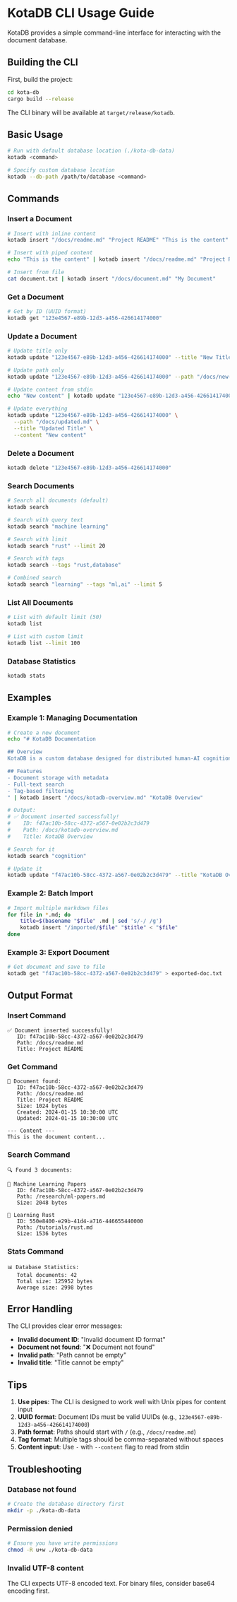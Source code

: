 # KotaDB CLI Usage Guide

KotaDB provides a simple command-line interface for interacting with the document database.

## Building the CLI

First, build the project:

```bash
cd kota-db
cargo build --release
```

The CLI binary will be available at `target/release/kotadb`.

## Basic Usage

```bash
# Run with default database location (./kota-db-data)
kotadb <command>

# Specify custom database location
kotadb --db-path /path/to/database <command>
```

## Commands

### Insert a Document

```bash
# Insert with inline content
kotadb insert "/docs/readme.md" "Project README" "This is the content"

# Insert with piped content
echo "This is the content" | kotadb insert "/docs/readme.md" "Project README"

# Insert from file
cat document.txt | kotadb insert "/docs/document.md" "My Document"
```

### Get a Document

```bash
# Get by ID (UUID format)
kotadb get "123e4567-e89b-12d3-a456-426614174000"
```

### Update a Document

```bash
# Update title only
kotadb update "123e4567-e89b-12d3-a456-426614174000" --title "New Title"

# Update path only
kotadb update "123e4567-e89b-12d3-a456-426614174000" --path "/docs/new-path.md"

# Update content from stdin
echo "New content" | kotadb update "123e4567-e89b-12d3-a456-426614174000" --content -

# Update everything
kotadb update "123e4567-e89b-12d3-a456-426614174000" \
  --path "/docs/updated.md" \
  --title "Updated Title" \
  --content "New content"
```

### Delete a Document

```bash
kotadb delete "123e4567-e89b-12d3-a456-426614174000"
```

### Search Documents

```bash
# Search all documents (default)
kotadb search

# Search with query text
kotadb search "machine learning"

# Search with limit
kotadb search "rust" --limit 20

# Search with tags
kotadb search --tags "rust,database"

# Combined search
kotadb search "learning" --tags "ml,ai" --limit 5
```

### List All Documents

```bash
# List with default limit (50)
kotadb list

# List with custom limit
kotadb list --limit 100
```

### Database Statistics

```bash
kotadb stats
```

## Examples

### Example 1: Managing Documentation

```bash
# Create a new document
echo "# KotaDB Documentation

## Overview
KotaDB is a custom database designed for distributed human-AI cognition.

## Features
- Document storage with metadata
- Full-text search
- Tag-based filtering
" | kotadb insert "/docs/kotadb-overview.md" "KotaDB Overview"

# Output:
# ✅ Document inserted successfully!
#    ID: f47ac10b-58cc-4372-a567-0e02b2c3d479
#    Path: /docs/kotadb-overview.md
#    Title: KotaDB Overview

# Search for it
kotadb search "cognition"

# Update it
kotadb update "f47ac10b-58cc-4372-a567-0e02b2c3d479" --title "KotaDB Overview - Updated"
```

### Example 2: Batch Import

```bash
# Import multiple markdown files
for file in *.md; do
    title=$(basename "$file" .md | sed 's/-/ /g')
    kotadb insert "/imported/$file" "$title" < "$file"
done
```

### Example 3: Export Document

```bash
# Get document and save to file
kotadb get "f47ac10b-58cc-4372-a567-0e02b2c3d479" > exported-doc.txt
```

## Output Format

### Insert Command
```
✅ Document inserted successfully!
   ID: f47ac10b-58cc-4372-a567-0e02b2c3d479
   Path: /docs/readme.md
   Title: Project README
```

### Get Command
```
📄 Document found:
   ID: f47ac10b-58cc-4372-a567-0e02b2c3d479
   Path: /docs/readme.md
   Title: Project README
   Size: 1024 bytes
   Created: 2024-01-15 10:30:00 UTC
   Updated: 2024-01-15 10:30:00 UTC

--- Content ---
This is the document content...
```

### Search Command
```
🔍 Found 3 documents:

📄 Machine Learning Papers
   ID: f47ac10b-58cc-4372-a567-0e02b2c3d479
   Path: /research/ml-papers.md
   Size: 2048 bytes

📄 Learning Rust
   ID: 550e8400-e29b-41d4-a716-446655440000
   Path: /tutorials/rust.md
   Size: 1536 bytes
```

### Stats Command
```
📊 Database Statistics:
   Total documents: 42
   Total size: 125952 bytes
   Average size: 2998 bytes
```

## Error Handling

The CLI provides clear error messages:

- **Invalid document ID**: "Invalid document ID format"
- **Document not found**: "❌ Document not found"
- **Invalid path**: "Path cannot be empty"
- **Invalid title**: "Title cannot be empty"

## Tips

1. **Use pipes**: The CLI is designed to work well with Unix pipes for content input
2. **UUID format**: Document IDs must be valid UUIDs (e.g., `123e4567-e89b-12d3-a456-426614174000`)
3. **Path format**: Paths should start with `/` (e.g., `/docs/readme.md`)
4. **Tag format**: Multiple tags should be comma-separated without spaces
5. **Content input**: Use `-` with `--content` flag to read from stdin

## Troubleshooting

### Database not found
```bash
# Create the database directory first
mkdir -p ./kota-db-data
```

### Permission denied
```bash
# Ensure you have write permissions
chmod -R u+w ./kota-db-data
```

### Invalid UTF-8 content
The CLI expects UTF-8 encoded text. For binary files, consider base64 encoding first.